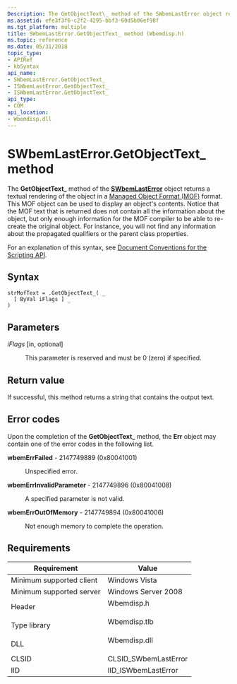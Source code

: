 ```yaml
---
Description: The GetObjectText\_ method of the SWbemLastError object returns a textual rendering of the object in a Managed Object Format (MOF) format.
ms.assetid: efe3f3f6-c2f2-4295-bbf3-60d5b06ef98f
ms.tgt_platform: multiple
title: SWbemLastError.GetObjectText_ method (Wbemdisp.h)
ms.topic: reference
ms.date: 05/31/2018
topic_type: 
- APIRef
- kbSyntax
api_name: 
- SWbemLastError.GetObjectText_
- ISWbemLastError.GetObjectText_
- ISWbemLastError.GetObjectText_
api_type: 
- COM
api_location: 
- Wbemdisp.dll
---
```


# SWbemLastError.GetObjectText\_ method

The **GetObjectText\_** method of the [**SWbemLastError**](swbemlasterror.md) object returns a textual rendering of the object in a [Managed Object Format (MOF)](managed-object-format--mof-.md) format. This MOF object can be used to display an object's contents. Notice that the MOF text that is returned does not contain all the information about the object, but only enough information for the MOF compiler to be able to re-create the original object. For instance, you will not find any information about the propagated qualifiers or the parent class properties.

For an explanation of this syntax, see [Document Conventions for the Scripting API](document-conventions-for-the-scripting-api.md).

## Syntax


```VB
strMofText = .GetObjectText_( _
  [ ByVal iFlags ] _
)
```



## Parameters

<dl> <dt>

*iFlags* \[in, optional\]
</dt> <dd>

This parameter is reserved and must be 0 (zero) if specified.

</dd> </dl>

## Return value

If successful, this method returns a string that contains the output text.

## Error codes

Upon the completion of the **GetObjectText\_** method, the **Err** object may contain one of the error codes in the following list.

<dl> <dt>

**wbemErrFailed** - 2147749889 (0x80041001)
</dt> <dd>

Unspecified error.

</dd> <dt>

**wbemErrInvalidParameter** - 2147749896 (0x80041008)
</dt> <dd>

A specified parameter is not valid.

</dd> <dt>

**wbemErrOutOfMemory** - 2147749894 (0x80041006)
</dt> <dd>

Not enough memory to complete the operation.

</dd> </dl>

## Requirements



| Requirement | Value |
|-------------------------------------|-----------------------------------------------------------------------------------------|
| Minimum supported client<br/> | Windows Vista<br/>                                                                |
| Minimum supported server<br/> | Windows Server 2008<br/>                                                          |
| Header<br/>                   | <dl> <dt>Wbemdisp.h</dt> </dl>   |
| Type library<br/>             | <dl> <dt>Wbemdisp.tlb</dt> </dl> |
| DLL<br/>                      | <dl> <dt>Wbemdisp.dll</dt> </dl> |
| CLSID<br/>                    | CLSID\_SWbemLastError<br/>                                                        |
| IID<br/>                      | IID\_ISWbemLastError<br/>                                                         |



 

 




